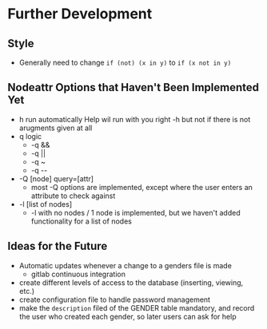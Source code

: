 # Further Development 

## Style
- Generally need to change `if (not) (x in y)` to `if (x not in y)`

## Nodeattr Options that Haven't Been Implemented Yet
- h run automatically
Help wil run with you right -h but not if there is not arugments given at all
- q logic
    - -q &&
    - -q ||
    - -q ~
    - -q -- 
- -Q [node] query=[attr]
   - most -Q options are implemented, except where the user enters an attribute to check against
- -l [list of nodes]
   - -l with no nodes / 1 node is implemented, but we haven't added functionality for a list of nodes 

## Ideas for the Future 
- Automatic updates whenever a change to a genders file is made
   - gitlab continuous integration
- create different levels of access to the database (inserting, viewing, etc.)
- create configuration file to handle password management 
- make the `description` filed of the GENDER table mandatory, and record the user who created each gender, so later users can ask for help 
